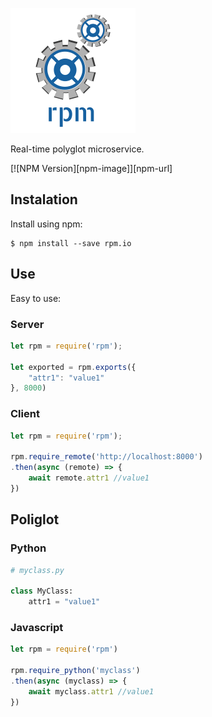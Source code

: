 [![Express Logo](https://github.com/luismoralesp/rpm.io/raw/master/src/logo.png)](http://expressjs.com/)

Real-time polyglot microservice.

[![NPM Version][npm-image]][npm-url]

## Instalation

Install using npm:
```
$ npm install --save rpm.io
```
## Use

Easy to use:

### Server
```javascript
let rpm = require('rpm');

let exported = rpm.exports({
    "attr1": "value1"
}, 8000)
```

### Client

```javascript
let rpm = require('rpm');

rpm.require_remote('http://localhost:8000')
.then(async (remote) => {
    await remote.attr1 //value1
})
```

## Poliglot

### Python

```python
# myclass.py

class MyClass:
    attr1 = "value1"
```

### Javascript
```javascript
let rpm = require('rpm')

rpm.require_python('myclass')
.then(async (myclass) => {
    await myclass.attr1 //value1
})
```
